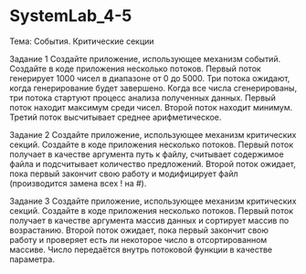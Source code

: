 # SystemLab_4-5

Тема: События. Критические секции

Задание 1
Создайте приложение, использующее механизм событий. Создайте в коде приложения несколько потоков.
Первый поток генерирует 1000 чисел в диапазоне от 0 до
5000. Три потока ожидают, когда генерирование будет
завершено. Когда все числа сгенерированы, три потока
стартуют процесс анализа полученных данных. Первый
поток находит максимум среди чисел. Второй поток находит минимум. Третий поток высчитывает среднее
арифметическое.

Задание 2
Создайте приложение, использующее механизм критических секций. Создайте в коде приложения несколько
потоков. Первый поток получает в качестве аргумента путь
к файлу, считывает содержимое файла и подсчитывает
количество предложений. Второй поток ожидает, пока
первый закончит свою работу и модифицирует файл
(производится замена всех ! на #).

 Задание 3
Создайте приложение, использующее механизм критических секций. Создайте в коде приложения несколько
потоков. Первый поток получает в качестве аргумента
массив данных и сортирует массив по возрастанию. Второй поток ожидает, пока первый закончит свою работу и
проверяет есть ли некоторое число в отсортированном
массиве. Число передаётся внутрь потоковой функции в
качестве параметра.
